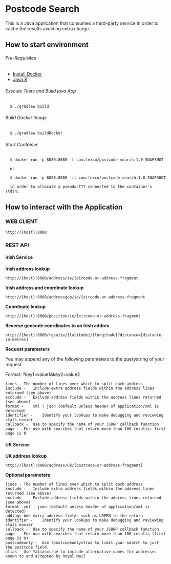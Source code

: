 # Postcode Search

This is a Java application that consumes a third-party service in order to cache the results avoiding extra charge.

## How to start environment

###### Pre-Requisites

 * [Install Docker](https://docs.docker.com/engine/installation/linux/)
 * [Java 8](http://www.oracle.com/technetwork/java/javase/downloads/index.html)


###### Execute Tests and Build java App

      $ ./gradlew build

###### Build Docker Image

      $ ./gradlew buildDocker

###### Start Container

      $ docker run -p 8080:8080 -t com.fexco/postcode-search:1.0-SNAPSHOT

      or

      $ docker run -p 8080:8080 -it com.fexco/postcode-search:1.0-SNAPSHOT

      in order to allocate a pseudo-TTY connected to the container’s stdin;


## How to interact with the Application

### WEB CLIENT

    http://{host}:8080


### REST API

#### Irish Service

__Irish address lookup__

    http://{host}:8080/address/ie/[eircode-or-address-fragment


__Irish address and coordinate lookup__

    http://{host}:8080/addressgeo/ie/[eircode-or-address-fragment

__Coordinate lookup__

    http://{host}:8080/position/ie/[eircode-or-address-fragment

__Reverse geocode coordinates to an Irish addres__

    http://{host}:8080/rgeo/ie/[latitude]/[longitude]?distance=[distance-in-metres]

__Request parameters__

You may append any of the following parameters to the querystring of your request.

Format: ?key1=value1&key2=value2

    lines -	The number of lines over which to split each address
    include -	Include extra address fields within the address lines returned (see above)
    exclude -	Exclude address fields within the address lines returned (see above)
    format -	xml | json (default unless header of application/xml is detected)
    identifier -	Identify your lookups to make debugging and reviewing stats easier
    callback -	Use to specify the name of your JSONP callback function
    page -	For use with searches that return more than 100 results; first page is 0



#### UK Service

__UK address lookup__

    http://{host}:8080/address/uk/[postcode-or-address-fragment]

__Optional parameters__

    lines -	The number of lines over which to split each address
    include -	Include extra address fields within the address lines returned (see above)
    exclude -	Exclude address fields within the address lines returned (see above)
    format	xml | json (default unless header of application/xml is detected)
    addtags	Add extra address fields such as UDPRN to the return
    identifier -	Identify your lookups to make debugging and reviewing stats easier
    callback -	Use to specify the name of your JSONP callback function
    page	For use with searches that return more than 100 results (first page is 0)
    postcodeonly -	Use ?postcodeonly=true to limit your search to just the postcode field.
    alias -	Use ?alias=true to include alternative names for addresses known to and accepted by Royal Mail

